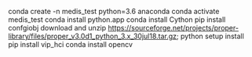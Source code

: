 conda create -n medis_test python=3.6 anaconda
conda activate medis_test
conda install python.app
conda install Cython
pip install confgiobj
download and unzip https://sourceforge.net/projects/proper-library/files/proper_v3.0d1_python_3.x_30jul18.tar.gz; python setup install
pip install vip_hci
conda install opencv
